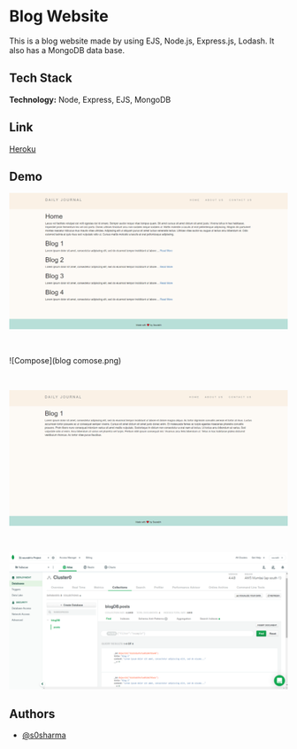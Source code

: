 
# Blog Website

This is a blog website made by using EJS, Node.js, Express.js, Lodash. It also has a MongoDB data base.


## Tech Stack

**Technology:** Node, Express, EJS, MongoDB

  
## Link

[Heroku](https://dry-wildwood-13884.herokuapp.com/)

## Demo
![Blog](Blog-Img.png)

<br>

![Compose](blog comose.png)

<br>

![Post](blog1img.png)

<br>

![DataBase](BlogDB-img.png)

  
## Authors

- [@s0sharma](https://github.com/s0sharma)

  
